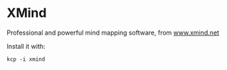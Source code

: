 # XMind
Professional and powerful mind mapping software, from www.xmind.net

Install it with:

```
kcp -i xmind
```
